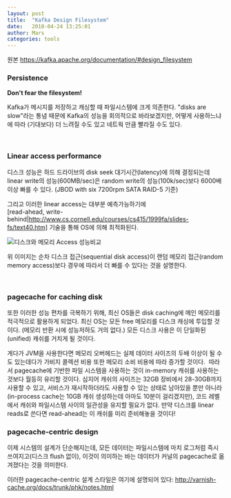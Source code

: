 ```yaml
---
layout: post
title:  "Kafka Design Filesystem"
date:   2018-04-24 13:25:01
author: Mars
categories: tools
---
```


원본 <https://kafka.apache.org/documentation/#design_filesystem>


### Persistence
**Don't fear the filesystem!**

Kafka가 메시지를 저장하고 캐싱할 때 파일시스템에 크게 의존한다.
"disks are slow"라는 통념 때문에 Kafka의 성능을 회의적으로 바라보겠지만, 어떻게 사용하느냐에 따라 (기대보다) 더 느려질 수도 있고 네트웍 만큼 빨라질 수도 있다. 


​

### Linear access performance
디스크 성능은 하드 드라이브의 disk seek 대기시간(latency)에 의해 결정되는데 
linear write의 성능(600MB/sec)은 random write의 성능(100k/sec)보다 6000배 이상 빠를 수 있다. 
(JBOD with six 7200rpm SATA RAID-5 기준)  


그리고 이러한 linear access는 대부분 예측가능하기에  
[read-ahead, write-behind|http://www.cs.cornell.edu/courses/cs415/1999fa/slides-fs/text40.htm] 기술을 통해 OS에 의해 최적화된다.

![디스크와 메모리 Access 성능비교](https://deliveryimages.acm.org/10.1145/1570000/1563874/jacobs3.jpg )

위 이미지는 순차 디스크 접근(sequential disk access)이 랜덤 메모리 접근(random memory access)보다 경우에 따라서 더 빠를 수 있다는 것을 설명한다.

​
### pagecache for caching disk
​또한 이러한 성능 편차를 극복하기 위해, 최신 OS들은 disk caching에 메인 메모리를 적극적으로 활용하게 되었다.
최신 OS는 모든 free 메모리를 디스크 캐싱에 투입할 것이다. (메모리 반환 시에 성능저하도 거의 없다.) 
모든 디스크 사용은 이 단일화된(unified) 캐쉬를 거치게 될 것이다.

게다가 JVM을 사용한다면 메모리 오버헤드는 실제 데이터 사이즈의 두배 이상이 될 수도 있는데다가 
가비지 콜렉션 비용 또한 메모리 소비 비용에 따라 증가할 것이다.
​
따라서 pagecache에 기반한 파일 시스템을 사용하는 것이 in-memory 캐쉬를 사용하는 것보다 월등히 유리할 것이다. 
심지어 캐쉬의 사이즈는 32GB 장비에서 28-30GB까지 사용할 수 있고, 
서비스가 재시작하더라도 사용할 수 있는 상태로 남아있을 뿐만 아니라
(in-process cache는 10GB 캐쉬 생성하는데 아마도 10분이 걸리겠지만), 
코드 레벨에서 캐쉬와 파일시스템 사이의 일관성을 유지할 필요가 없다. 
만약 디스크를 linear reads로 쓴다면 read-ahead는 이 캐쉬를 미리 준비해놓을 것이다!

### pagecache-centric design

이제 시스템의 설계가 단순해지는데, 모든 데이터는 파일시스템에 마치 로그처럼 즉시 쓰여지고(디스크 flush 없이), 
이것이 의미하는 바는 데이터가 커널의 pagecache로 옮겨졌다는 것을 의미한다.


이러한 pagecache-centric 설계 스타일은 여기에 설명되어 있다: 
<http://varnish-cache.org/docs/trunk/phk/notes.html>  
